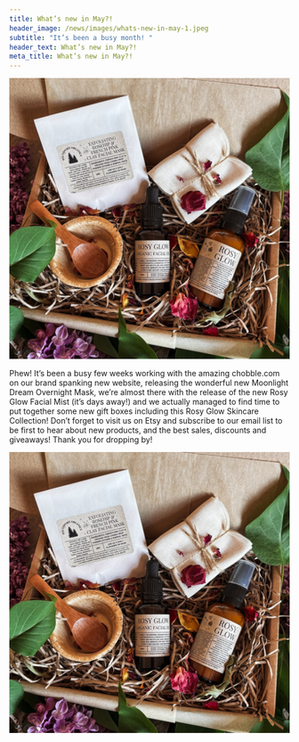 ```yaml
---
title: What’s new in May?!
header_image: /news/images/whats-new-in-may-1.jpeg
subtitle: "It’s been a busy month! "
header_text: What’s new in May?!
meta_title: What’s new in May?!
---
```

![What’s new in May?!](/news/images/whats-new-in-may-1.jpeg)

Phew! It’s been a busy few weeks working with the amazing chobble.com on our brand spanking new website, releasing the wonderful new Moonlight Dream Overnight Mask, we’re almost there with the release of the new Rosy Glow Facial Mist (it’s days away!) and we actually managed to find time to put together some new gift boxes including this Rosy Glow Skincare Collection! Don’t forget to visit us on Etsy and subscribe to our email list to be first to hear about new products, and the best sales, discounts and giveaways! Thank you for dropping by!

![](/news/images/whats-new-in-may-2.jpeg)